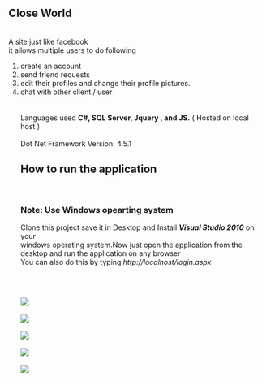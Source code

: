 ## Close World

<br>
A site just like facebook <br>  it allows multiple users to do following <br>

<ol>
<li>create an account </li>
<li>send friend requests</li>
<li>edit their profiles and change their profile pictures.</li>
<li>chat with other client / user</li>
<br><br>
Languages used <strong>C#, SQL Server, Jquery , and JS.</strong> ( Hosted on local host )<br>
<br>Dot Net Framework Version: 4.5.1<br>

<h2> How to run the application</h2><br>
<h3> Note: Use Windows opearting system</h3>
<p>Clone this project save it in Desktop and Install <em><strong>Visual Studio 2010</strong></em> on your <br>
windows operating system.Now just open the application from the desktop and run the application on any browser<br>
You can also do this by typing <em>http://localhost/login.aspx</em></p><br>

<br><img src="https://github.com/yadav-ankit/Projects/blob/master/Projects_Screenshots/Closeworld/c1.png"><br>
<br><img src="https://github.com/yadav-ankit/Projects/blob/master/Projects_Screenshots/Closeworld/c2.png"><br>
<br><img src="https://github.com/yadav-ankit/Projects/blob/master/Projects_Screenshots/Closeworld/c3.png"><br>
<br><img src="https://github.com/yadav-ankit/Projects/blob/master/Projects_Screenshots/Closeworld/c4.png"><br>
<br><img src="https://github.com/yadav-ankit/Projects/blob/master/Projects_Screenshots/Closeworld/c5.png"><br>
 
